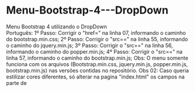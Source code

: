 # Menu-Bootstrap-4---DropDown
Menu Bootstrap 4 utilizando o DropDown
<br>
Português:
1º Passo: Corrigir o "href=" na linha 07, informando o caminho do bootstrap.min.css;
2º Passo: Corrigir o "src==" na linha 55, informando o caminho do jquery.min.js;
3º Passo: Corrigir o "src==" na linha 56, informando o caminho do popper.min.js;
4º Passo: Corrigir o "src==" na linha 57, informando o caminho do bootstrap.min.js;
Obs: O menu somente funciona com os arquivos (Bootstrap.min.css, jquery.min.js, popper.min.js, bootstrap.min.js) nas versões contidas no repositório.
Obs 02: Caso queria estilizar cores diferentes, só alterar na pagina "index.html" os campos na parte de <style>;
  

English:
1st Step: Correct the "href =" in line 07, informing the bootstrap.min.css path;
2nd Step: Correct the "src ==" on line 55, informing the path of jquery.min.js;
3rd Step: Correct the "src ==" on line 56, informing the path of popper.min.js;
4th Step: Correct the "src ==" on line 57, informing the bootstrap.min.js path;
Note: The menu only works with files (Bootstrap.min.css, jquery.min.js, popper.min.js, bootstrap.min.js) in the versions contained in the repository.
Obs 02: If you wanted to style different colors, just change the fields in the <style> section on the "index.html" page;

